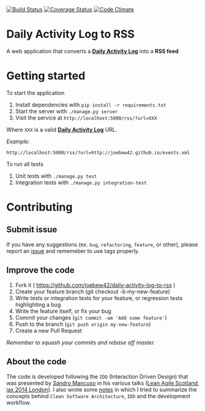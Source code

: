 [![Build Status](https://travis-ci.org/joebew42/daily-activity-log-to-rss.svg)](https://travis-ci.org/joebew42/daily-activity-log-to-rss)
[![Coverage Status](https://coveralls.io/repos/joebew42/daily-activity-log-to-rss/badge.svg?branch=master&service=github)](https://coveralls.io/github/joebew42/daily-activity-log-to-rss?branch=master)
[![Code Climate](https://codeclimate.com/github/joebew42/daily-activity-log-to-rss/badges/gpa.svg)](https://codeclimate.com/github/joebew42/daily-activity-log-to-rss)

# Daily Activity Log to RSS

A web application that converts a [**Daily Activity Log**](https://github.com/joebew42/daily-activity-log)
into a **RSS feed**

# Getting started

To start the application

1. Install dependencies with `pip install -r requirements.txt`
2. Start the server with `./manage.py server`
3. Visit the service at `http://localhost:5000/rss/?url=XXX`

Where `XXX` is a valid [**Daily Activity Log**](https://github.com/joebew42/daily-activity-log) URL.

_Example:_

`http://localhost:5000/rss/?url=http://joebew42.github.io/events.xml`

To run all tests

1. Unit tests with `./manage.py test`
2. Integration tests with `./manage.py integration-test`

# Contributing

## Submit issue

If you have any suggestions (ex. `bug`, `refactoring`, `feature`, or other), please report an
[issue](https://github.com/joebew42/daily-activity-log-to-rss/issues) and rememeber to use tags properly.

## Improve the code

1. Fork it ( https://github.com/joebew42/daily-activity-log-to-rss )
2. Create your feature branch (git checkout -b my-new-feature)
3. Write tests or integration tests for your feature, or regression tests highlighting a bug
4. Write the feature itself, or fix your bug
5. Commit your changes (`git commit -am 'Add some feature'`)
6. Push to the branch (`git push origin my-new-feature`)
7. Create a new Pull Request

_Remember to squash your commits and rebase off master._

## About the code

The code is developed following the `IDD` (Interaction Driven Design)
that was presented by [Sandro Mancuso](https://github.com/sandromancuso) in his various
talks ([Lean Agile Scotland](https://vimeo.com/107963074), [jax 2014 London](https://vimeo.com/128596005)).
I also wrote some [notes](http://joebew42.github.io/notes/20150712SandroMancuso_CraftedDesign.txt)
in which I tried to summarize the concepts behind `Clean Software Architecture`, `IDD` and the development workflow.

